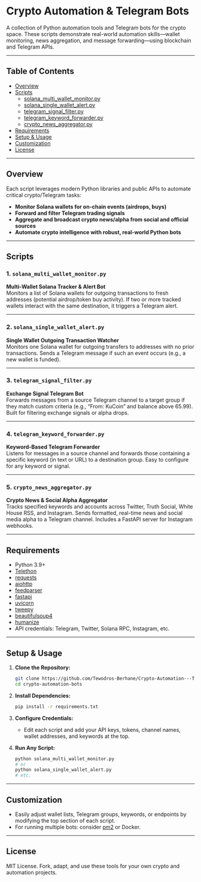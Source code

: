 # Crypto Automation & Telegram Bots

A collection of Python automation tools and Telegram bots for the crypto space. These scripts demonstrate real-world automation skills—wallet monitoring, news aggregation, and message forwarding—using blockchain and Telegram APIs.

---

## Table of Contents

- [Overview](#overview)
- [Scripts](#scripts)
  - [solana_multi_wallet_monitor.py](#solana_multi_wallet_monitorpy)
  - [solana_single_wallet_alert.py](#solana_single_wallet_alertpy)
  - [telegram_signal_filter.py](#telegram_signal_filterpy)
  - [telegram_keyword_forwarder.py](#telegram_keyword_forwarderpy)
  - [crypto_news_aggregator.py](#crypto_news_aggregatorpy)
- [Requirements](#requirements)
- [Setup & Usage](#setup--usage)
- [Customization](#customization)
- [License](#license)

---

## Overview

Each script leverages modern Python libraries and public APIs to automate critical crypto/Telegram tasks:

- **Monitor Solana wallets for on-chain events (airdrops, buys)**
- **Forward and filter Telegram trading signals**
- **Aggregate and broadcast crypto news/alpha from social and official sources**
- **Automate crypto intelligence with robust, real-world Python bots**

---

## Scripts

### 1. `solana_multi_wallet_monitor.py`
**Multi-Wallet Solana Tracker & Alert Bot**  
Monitors a list of Solana wallets for outgoing transactions to fresh addresses (potential airdrop/token buy activity). If two or more tracked wallets interact with the same destination, it triggers a Telegram alert.

---

### 2. `solana_single_wallet_alert.py`
**Single Wallet Outgoing Transaction Watcher**  
Monitors one Solana wallet for outgoing transfers to addresses with no prior transactions. Sends a Telegram message if such an event occurs (e.g., a new wallet is funded).

---

### 3. `telegram_signal_filter.py`
**Exchange Signal Telegram Bot**  
Forwards messages from a source Telegram channel to a target group if they match custom criteria (e.g., “From: KuCoin” and balance above 65.99). Built for filtering exchange signals or alpha drops.

---

### 4. `telegram_keyword_forwarder.py`
**Keyword-Based Telegram Forwarder**  
Listens for messages in a source channel and forwards those containing a specific keyword (in text or URL) to a destination group. Easy to configure for any keyword or signal.

---

### 5. `crypto_news_aggregator.py`
**Crypto News & Social Alpha Aggregator**  
Tracks specified keywords and accounts across Twitter, Truth Social, White House RSS, and Instagram. Sends formatted, real-time news and social media alpha to a Telegram channel. Includes a FastAPI server for Instagram webhooks.

---

## Requirements

- Python 3.9+
- [Telethon](https://github.com/LonamiWebs/Telethon)
- [requests](https://pypi.org/project/requests/)
- [aiohttp](https://docs.aiohttp.org/en/stable/)
- [feedparser](https://pypi.org/project/feedparser/)
- [fastapi](https://fastapi.tiangolo.com/)
- [uvicorn](https://www.uvicorn.org/)
- [tweepy](https://www.tweepy.org/)
- [beautifulsoup4](https://www.crummy.com/software/BeautifulSoup/)
- [humanize](https://pypi.org/project/humanize/)
- API credentials: Telegram, Twitter, Solana RPC, Instagram, etc.

---

## Setup & Usage

1. **Clone the Repository:**
    ```bash
    git clone https://github.com/Tewodros-Berhane/Crypto-Automation---Telegram-Bots.git
    cd crypto-automation-bots
    ```

2. **Install Dependencies:**
    ```bash
    pip install -r requirements.txt
    ```

3. **Configure Credentials:**  
   - Edit each script and add your API keys, tokens, channel names, wallet addresses, and keywords at the top.

4. **Run Any Script:**
    ```bash
    python solana_multi_wallet_monitor.py
    # or
    python solana_single_wallet_alert.py
    # etc.
    ```

---

## Customization

- Easily adjust wallet lists, Telegram groups, keywords, or endpoints by modifying the top section of each script.
- For running multiple bots: consider [pm2](https://pm2.keymetrics.io/) or Docker.

---

## License

MIT License. Fork, adapt, and use these tools for your own crypto and automation projects.
